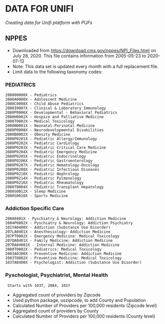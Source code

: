 # DATA FOR UNIFI
*Creating data for Unifi platform with PUFs*

## NPPES
- Downloaded from https://download.cms.gov/nppes/NPI_Files.html on July 28, 2020. This file contains information from 2005-05-23 to 2020-07-12
- Note: This data set is updated every month with a full replacement file.
- Limit data to the following taxonomy codes:
### PEDIATRICS
    208000000X - Pediatrics
    2080A0000X - Adolescent Medicine
    2080C0008X - Child Abuse Pediatrics
    2080I0007X - Clinical & Laboratory Immunology
    2080P0006X - Developmental - Behavioral Pediatrics
    2080H0002X - Hospice and Palliative Medicine
    2080T0002X - Medical Toxicology
    2080N0001X - Neonatal-Perinatal Medicine
    2080P0008X - Neurodevelopmental Disabilities
    2080B0002X - Obesity Medicine
    2080P0201X - Pediatric Allergy/Immunology
    2080P0202X - Pediatric Cardiology
    2080P0203X - Pediatric Critical Care Medicine
    2080P0204X - Pediatric Emergency Medicine
    2080P0205X - Pediatric Endocrinology
    2080P0206X - Pediatric Gastroenterology
    2080P0207X - Pediatric Hematology-Oncology
    2080P0208X - Pediatric Infectious Diseases
    2080P0210X - Pediatric Nephrology
    2080P0214X - Pediatric Pulmonology
    2080P0216X - Pediatric Rheumatology
    2080T0004X - Pediatric Transplant Hepatology
    2080S0012X - Sleep Medicine
    2080S0010X - Sports Medicine
    
  ### Addiction Specific Care
    208A0401X - Pyschiatry & Neurology: Addiction Medicine
    2084P0802X - Pyschiatry & Neurology: Addiction Psychiatry
    101YA0400X - Addiction (Substance Use Disorder)
    207LA0401X - Anesthesiology: Addiction Medicine
    207PT0002X - Emergency Medicine: Medical Toxicology
    207QA0401X - Family Medicine: Addiction Medicine
    207RA04001X - Internal Medicine: Addiction Medicine
    2080T0002X - Pediatrics: Medical Toxicology
    2083A0300X - Preventive Medicine: Addiction Medicine
    2083T0002X - Preventive Medicine: Medical Toxicology
    103TA0400X - Psychologist: Addiction (Substance Use Disorder)
    
  ### Pyschologist, Psychiatrist, Mental Health
     Starts with 103T, 2084, 101Y
     
   - Aggregated count of providers by Zipcode
   - Used python package, uszipcode, to add County and Population
   - Calculated Number of Providers per 100,000 residents (Zipcode level)
   - Aggregated count of providers by County
   - Calculated Number of Providers per 100,000 residents (County level)
  
